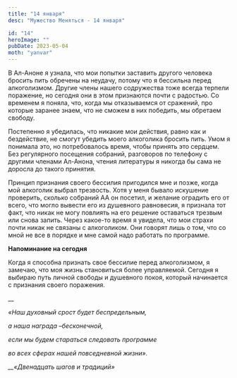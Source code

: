 ```yaml
---
title: "14 января"
desc: "Мужество Меняться - 14 января"

id: "14"
heroImage: ""
pubDate: 2023-05-04
moth: "yanvar"
---
```


В Ал-Аноне я узнала, что мои попытки заставить другого человека бросить пить
обречены на неудачу, потому что я бессильна перед алкоголизмом. Другие члены
нашего содружества тоже всегда терпели поражение, но сегодня они в этом
признаются почти с радостью. Со временем я поняла, что, когда мы отказываемся
от сражений, про которые заранее знаем, что не сможем в них победить, мы
обретаем свободу.

Постепенно я убедилась, что никакие мои действия, равно как и бездействие, не
смогут убедить моего алкоголика бросить пить. Умом я понимала это, но
потребовалось время, чтобы принять это сердцем. Без регулярного посещения
собраний, разговоров по телефону с другими членами Ал-Анона, чтения литературы
я никогда бы сама не доросла до такого принятия.

Принцип признания своего бессилия пригодился мне и позже, когда мой алкоголик
выбрал трезвость. Хотя у меня бывало искушение проверить, сколько собраний АА
он посетил, и желание оградить его от всего, что могло вывести его из
душевного равновесия, я признала тот факт, что никак не могу повлиять на его
решение оставаться трезвым или снова запить. Через какое-то время я увидела,
что мои страхи почти никак не связаны с алкоголиком. Они говорят лишь о том,
что со мной не все в порядке и мне самой надо работать по программе.

**Напоминание на сегодня**

Когда я способна признать свое бессилие перед алкоголизмом, я замечаю, что моя
жизнь становиться более управляемой. Сегодня я выбираю путь личной свободы и
душевного покоя, который начинается с признания своего поражения.

\_\_

_«Наш духовный срост будет беспредельным,_

_а наша награда –бесконечной,_

_если мы будем стараться следовать программе_

_во всех сферах нашей повседневной жизни»._

_\_\_«Двенадцать шагов и традиций»_
